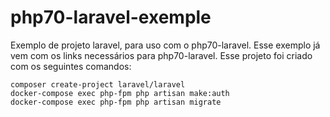 # php70-laravel-exemple
Exemplo de projeto laravel, para uso com o php70-laravel. Esse exemplo já vem com os links necessários para php70-laravel.
Esse projeto foi criado com os seguintes comandos:

    composer create-project laravel/laravel
    docker-compose exec php-fpm php artisan make:auth
    docker-compose exec php-fpm php artisan migrate
